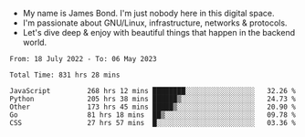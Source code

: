 - My name is James Bond. I'm just nobody here in this digital space. 
- I'm passionate about GNU/Linux, infrastructure, networks & protocols. 
- Let's dive deep & enjoy with beautiful things that happen in the backend world.


<!--START_SECTION:waka-->

```text
From: 18 July 2022 - To: 06 May 2023

Total Time: 831 hrs 28 mins

JavaScript         268 hrs 12 mins ████████░░░░░░░░░░░░░░░░░   32.26 %
Python             205 hrs 38 mins ██████▒░░░░░░░░░░░░░░░░░░   24.73 %
Other              173 hrs 45 mins █████▒░░░░░░░░░░░░░░░░░░░   20.90 %
Go                 81 hrs 18 mins  ██▒░░░░░░░░░░░░░░░░░░░░░░   09.78 %
CSS                27 hrs 57 mins  █░░░░░░░░░░░░░░░░░░░░░░░░   03.36 %
```

<!--END_SECTION:waka-->
